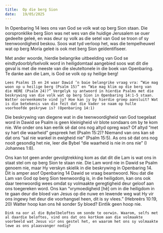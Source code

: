 ```yaml
---
title:  Op die berg Sion
date:   19/05/2025
---
```


In Openbaring 14 lees ons van God se volk wat op berg Sion staan. Die oorspronklike berg Sion was net wes van die huidige Jerusalem se ouer gedeelte geleë, en was deur sy volk as die setel van God se troon of sy teenwoordigheid beskou. Soos wat tyd verloop het, was die tempelheuwel wat op berg Moría geleë is ook met berg Sion geïdentifiseer.

Met ander woorde, hierdie belangrike uitbeelding van God se eindtydoorblyfselvolk word in heiligdomtaal aangebied soos wat dit die geval is met die meeste van die sleuteltonele in die boek van Openbaring. Te danke aan die Lam, is God se volk op sy heilige berg!

`Lees Psalms 15 en 24 waar Dawid ’n baie belangrike vraag vra: “Wie mag woon op u heilige berg (Psalm 15)” en “Wie mag klim op die berg van die HERE (Psalm 24)?” Vergelyk sy antwoord in hierdie Psalms met die beskrywing van die volk wat op berg Sion in Openbaring 14:1-5 staan. Watter ooreenkomste vind jy? Hoe kan jy by hierdie groep aansluit? Wat is die betekenis van die feit dat die Vader se naam op hulle voorhoofde geskrywe is? (Openbaring 14:1)`

Die beskrywing van diegene wat in die teenwoordigheid van God toegelaat word in Dawid se Psalm is geen kleinigheid vir blote sondaars om by te kom nie. Wie onder ons kan eerlik sê dat ons nog altyd opreg was? Of altyd “met sy hart die waarheid” gespreek het (Psalm 15:2)? Niemand van ons kan sê dat ons “sal nie wankel in ewigheid nie” (Psalm 15:5). As ons sê dat ons nog nooit gesondig het nie, leer die Bybel “die waarheid is nie in ons nie” (I Johannes 1:8).

Ons kan tot geen ander gevolgtrekking kom as dat dit die Lam is wat ons in staat stel om op berg Sion te staan nie. Die Lam word nie in Dawid se Psalm genoem nie, maar Hy verskyn skielik in die beskrywing in Openbaring 14. Dit is amper asof Openbaring 14 Dawid se vraag beantwoord. Nou dat die Lam van God op berg Sion teenwoordig is, in die heiligdom, kan ons ook daar teenwoordig wees omdat sy volmaakte geregtigheid deur geloof aan ons toegereken word. Ons kan “vrymoedigheid [hê] om in die heiligdom in te gaan deur die bloed van Jesus op die nuwe en lewende weg wat Hy vir ons ingewy het deur die voorhangsel heen, dit is sy vlees.” (Hebreërs 10:19, 20) Watter hoop kan ons hê sonder Sy bloed? Eintlik geen hoop nie.

`Dink na oor al die Bybelbeloftes om sonde te oorwin. Waarom, selfs met al daardie beloftes, vind ons dat ons kortkom aan die volmaakte voorbeeld wat Jesus vir ons gestel het, en waarom het ons sy volmaakte lewe as ons plaasvanger nodig?`